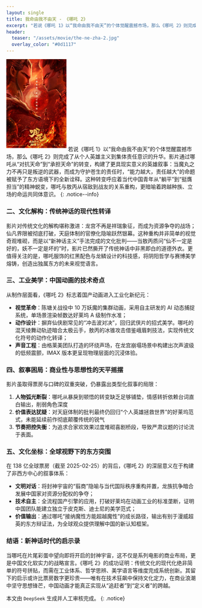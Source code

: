 ```yaml
---
layout: single
title: 我命由我不由天 - 《哪吒 2》
excerpt: "若说《哪吒 1》以“我命由我不由天”的个体觉醒震撼市场，那么《哪吒 2》则完成了从个人英雄主义到集体责任意识的升华。"
header:
  teaser: "/assets/movie/the-ne-zha-2.jpg"
  overlay_color: "#0d1117"
---
```


<img alt="《The Ballad of Buster Scruggs》" src="/assets/movie/the-ne-zha-2.jpg" width="160" style="margin-bottom: 8px;" class="align-left" /> 若说《哪吒 1》以“我命由我不由天”的个体觉醒震撼市场，那么《哪吒 2》则完成了从个人英雄主义到集体责任意识的升华。影片通过哪吒从“对抗天命”到“承担天命”的转变，构建了更具现实意义的英雄叙事：当魔丸之力不再只是叛逆的武器，而成为守护苍生的责任时，“能力越大，责任越大”的命题被赋予了东方语境下的全新诠释。这种转变呼应着当代中国青年从“躺平”到“挺膺担当”的精神蜕变，哪吒与敖丙从宿敌到战友的关系重构，更暗喻着跨越种族、立场的命运共同体意识。
{: .notice--info}

### 二、文化解构：传统神话的现代性转译

影片对传统文化的解构堪称激进：龙宫不再是祥瑞象征，而成为资源争夺的战场；仙凡界限被彻底打破，天庭体制的官僚化隐喻跃然银幕。这种重构并非简单的视觉奇观堆砌，而是以“新神话主义”手法完成的文化批判——当敖丙质问“仙不一定是好的，妖不一定是坏的”时，影片已然撕开了传统神话中非黑即白的道德外衣。更值得关注的是，哪吒服饰的红黑配色与龙鳞设计的科技感，将阴阳哲学与赛博美学熔铸，创造出独属东方的未来视觉语言。

### 三、工业美学：中国动画的技术奇点

从制作层面看，《哪吒 2》标志着国产动画进入工业化新纪元：

- **视觉革命**：陈塘关战役中 10 万妖魔的集群动画，采用自主研发的 AI 动态捕捉系统，单场景渲染帧数达好莱坞 A 级制作水准；
- **动作设计**：摒弃仙侠剧常见的“冲击波对决”，回归武侠片的招式美学。哪吒的混天绫舞动轨迹暗合太极云手，敖丙的冰锥攻击借鉴峨眉刺技法，实现传统文化符号的动作化转译；
- **声音工程**：由格莱美团队打造的环绕声场，在龙宫崩塌场景中构建出次声波级的低频震颤，IMAX 版本更呈现物理层面的沉浸体验。

### 四、叙事困局：商业性与思想性的天平摇摆

影片虽取得票房与口碑的双重突破，仍暴露出类型化叙事的局限：

1. **人物弧光断裂**：哪吒从暴戾到顿悟的转变缺乏足够铺垫，情感转折依赖台词直白输出，削弱角色深度
2. **价值表达犹疑**：对天庭体制的批判最终仍回归“个人英雄拯救世界”的好莱坞范式，未能延续前作彻底颠覆传统的锐气
3. **节奏把控失衡**：为追求合家欢效果过度堆砌喜剧桥段，导致严肃议题的讨论流于表面。

### 五、文化坐标：全球视野下的东方突围

在 138 亿全球票房（截至 2025-02-25）的背后，《哪吒 2》的深层意义在于构建了非西方中心的叙事体系：

- **文明对话**：将封神宇宙的“翦商”隐喻与当代国际秩序重构并置，龙族抗争暗合发展中国家对资源分配权的争夺；
- **技术自主**：全流程国产引擎的应用，打破好莱坞在动画工业的标准垄断，证明中国团队能建立独立于皮克斯、迪士尼的美学范式；
- **价值输出**：通过哪吒“接纳魔性方能超越魔性”的成长路径，输出有别于漫威超英的东方辩证法，为全球观众提供理解中国的新认知框架。

### 结语：新神话时代的启示录

当哪吒在片尾彩蛋中望向即将开启的封神宇宙，这不仅是系列电影的商业布局，更是中国文化软实力的战略宣言。《哪吒 2》的成功证明：传统文化的现代化绝非简单的符号拼贴，而需在工业体系、哲学思辨、美学语言等维度完成系统创新。其留下的启示或许比票房数字更珍贵——唯有在技术狂飙中保持文化定力，在商业浪潮中坚守思想锋芒，中国动画才能真正实现从“追赶者”到“定义者”的跨越。

本文由 `DeepSeek` 生成并人工审核完成。
{: .notice}
